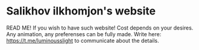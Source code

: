 # Salikhov ilkhomjon's website
READ ME! If you wish to have such website! 
Cost depends on your desires. Any animation, any preferenses can be fully made. 
Write here: https://t.me/luminousslight to communicate about the details.
